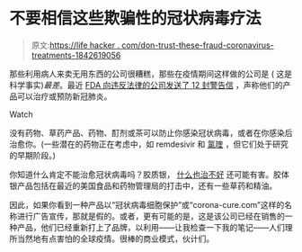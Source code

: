# 不要相信这些欺骗性的冠状病毒疗法

> 原文:[https://life hacker . com/don-trust-these-fraud-coronavirus-treatments-1842619056](https://lifehacker.com/dont-trust-these-fraudulent-coronavirus-treatments-1842619056)

那些利用病人来卖无用东西的公司很糟糕，那些在疫情期间这样做的公司是 ( 这是科学事实)*最差*。最近 [FDA 向违反法律的公司发送了 12 封警告信](https://www.fda.gov/consumers/health-fraud-scams/fraudulent-coronavirus-disease-2019-covid-19-products) ，声称他们的产品可以治疗或预防新冠肺炎。

Watch

没有药物、草药产品、药物、酊剂或茶可以防止你感染冠状病毒，或者在你感染后治愈你。(一些潜在的药物正在考虑中，如 remdesivir 和 [氯喹](https://lifehacker.com/chloroquine-is-not-a-ready-to-go-wonder-drug-for-covid-1842471341) ，但它们处于研究的早期阶段。)

你知道什么肯定不能治愈冠状病毒吗？胶质银， [什么也治不好](https://www.nccih.nih.gov/health/colloidal-silver) 还可能有害。胶体银产品包括在最近的美国食品和药物管理局的打击中，还有一些草药和精油。

因此，如果你看到一种产品以“冠状病毒细胞保护”或“corona-cure.com”这样的名称进行广告宣传，那就是假的。或者，更有可能的是，这是该公司已经在销售的一种产品，他们已经重新打上了品牌，以利用——让我检查一下我的笔记——人们理所当然地有点害怕的全球疫情。很棒的商业模式，伙计们。